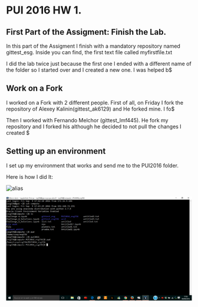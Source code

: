 # PUI 2016 HW 1.

## First Part of the Assigment: Finish the Lab.

In this part of the Assigment I finish with a mandatory repository named gittest_esg. Inside you can find, the first text file called myfirstfile.txt

I did the lab twice just because the first one I ended with a different name of the folder so I started over and I created a new one. I was helped b$


## Work on a Fork

I worked on a Fork with 2 different people. First of all, on Friday I fork the repository of Alexey Kalinin(gittest_ak6129) and He forked mine. I fo$

Then I worked with Fernando Melchor  (gittest_lmf445). He fork my repository and I forked his although he decided to not pull the changes I created $

## Setting up an environment

I set up my environment that works and send me to the PUI2016 folder.

Here is how I did It:

![alias](https://github.com/esanzglez/PUI2016_esg336/HW1_esg336/alias.png "alias")

![second](https://github.com/esanzglez/PUI2016_esg336/blob/master/HW1_esg336/second.png "second")

